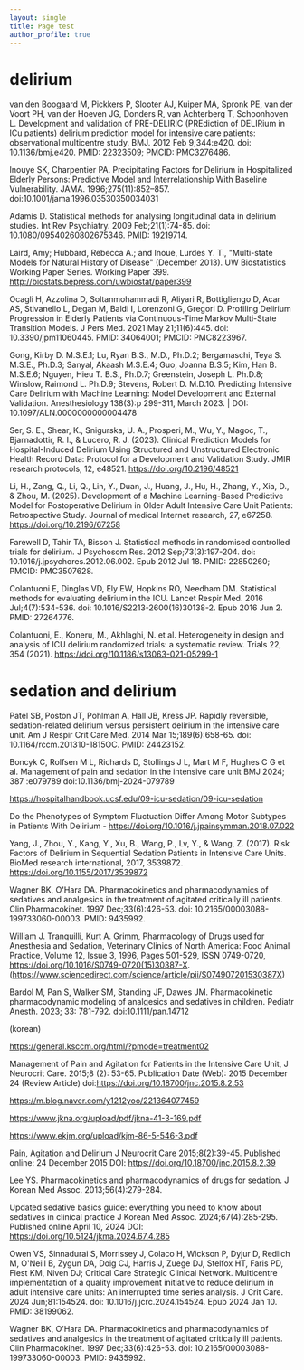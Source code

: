 ```yaml
---
layout: single
title: Page test
author_profile: true
---
```


# delirium 

van den Boogaard M, Pickkers P, Slooter AJ, Kuiper MA, Spronk PE, van der Voort PH, van der Hoeven JG, Donders R, van Achterberg T, Schoonhoven L. Development and validation of PRE-DELIRIC (PREdiction of DELIRium in ICu patients) delirium prediction model for intensive care patients: observational multicentre study. BMJ. 2012 Feb 9;344:e420. doi: 10.1136/bmj.e420. PMID: 22323509; PMCID: PMC3276486.

Inouye SK, Charpentier PA. Precipitating Factors for Delirium in Hospitalized Elderly Persons: Predictive Model and Interrelationship With Baseline Vulnerability. JAMA. 1996;275(11):852–857. doi:10.1001/jama.1996.03530350034031

Adamis D. Statistical methods for analysing longitudinal data in delirium studies. Int Rev Psychiatry. 2009 Feb;21(1):74-85. doi: 10.1080/09540260802675346. PMID: 19219714.

Laird, Amy; Hubbard, Rebecca A.; and Inoue, Lurdes Y. T., "Multi-state Models for Natural History of Disease" (December 2013).
UW Biostatistics Working Paper Series. Working Paper 399.
http://biostats.bepress.com/uwbiostat/paper399

Ocagli H, Azzolina D, Soltanmohammadi R, Aliyari R, Bottigliengo D, Acar AS, Stivanello L, Degan M, Baldi I, Lorenzoni G, Gregori D. Profiling Delirium Progression in Elderly Patients via Continuous-Time Markov Multi-State Transition Models. J Pers Med. 2021 May 21;11(6):445. doi: 10.3390/jpm11060445. PMID: 34064001; PMCID: PMC8223967.

Gong, Kirby D. M.S.E.1; Lu, Ryan B.S., M.D., Ph.D.2; Bergamaschi, Teya S. M.S.E., Ph.D.3; Sanyal, Akaash M.S.E.4; Guo, Joanna B.S.5; Kim, Han B. M.S.E.6; Nguyen, Hieu T. B.S., Ph.D.7; Greenstein, Joseph L. Ph.D.8; Winslow, Raimond L. Ph.D.9; Stevens, Robert D. M.D.10. Predicting Intensive Care Delirium with Machine Learning: Model Development and External Validation. Anesthesiology 138(3):p 299-311, March 2023. | DOI: 10.1097/ALN.0000000000004478 

Ser, S. E., Shear, K., Snigurska, U. A., Prosperi, M., Wu, Y., Magoc, T., Bjarnadottir, R. I., & Lucero, R. J. (2023). Clinical Prediction Models for Hospital-Induced Delirium Using Structured and Unstructured Electronic Health Record Data: Protocol for a Development and Validation Study. JMIR research protocols, 12, e48521. https://doi.org/10.2196/48521

Li, H., Zang, Q., Li, Q., Lin, Y., Duan, J., Huang, J., Hu, H., Zhang, Y., Xia, D., & Zhou, M. (2025). Development of a Machine Learning-Based Predictive Model for Postoperative Delirium in Older Adult Intensive Care Unit Patients: Retrospective Study. Journal of medical Internet research, 27, e67258. https://doi.org/10.2196/67258


Farewell D, Tahir TA, Bisson J. Statistical methods in randomised controlled trials for delirium. J Psychosom Res. 2012 Sep;73(3):197-204. doi: 10.1016/j.jpsychores.2012.06.002. Epub 2012 Jul 18. PMID: 22850260; PMCID: PMC3507628.

Colantuoni E, Dinglas VD, Ely EW, Hopkins RO, Needham DM. Statistical methods for evaluating delirium in the ICU. Lancet Respir Med. 2016 Jul;4(7):534-536. doi: 10.1016/S2213-2600(16)30138-2. Epub 2016 Jun 2. PMID: 27264776.

Colantuoni, E., Koneru, M., Akhlaghi, N. et al. Heterogeneity in design and analysis of ICU delirium randomized trials: a systematic review. Trials 22, 354 (2021). https://doi.org/10.1186/s13063-021-05299-1

# sedation and delirium 

Patel SB, Poston JT, Pohlman A, Hall JB, Kress JP. Rapidly reversible, sedation-related delirium versus persistent delirium in the intensive care unit. Am J Respir Crit Care Med. 2014 Mar 15;189(6):658-65. doi: 10.1164/rccm.201310-1815OC. PMID: 24423152.

Boncyk C, Rolfsen M L, Richards D, Stollings J L, Mart M F, Hughes C G et al. Management of pain and sedation in the intensive care unit BMJ 2024; 387 :e079789 doi:10.1136/bmj-2024-079789

https://hospitalhandbook.ucsf.edu/09-icu-sedation/09-icu-sedation

Do the Phenotypes of Symptom Fluctuation Differ Among Motor Subtypes in Patients With Delirium - https://doi.org/10.1016/j.jpainsymman.2018.07.022

Yang, J., Zhou, Y., Kang, Y., Xu, B., Wang, P., Lv, Y., & Wang, Z. (2017). Risk Factors of Delirium in Sequential Sedation Patients in Intensive Care Units. BioMed research international, 2017, 3539872. https://doi.org/10.1155/2017/3539872

Wagner BK, O'Hara DA. Pharmacokinetics and pharmacodynamics of sedatives and analgesics in the treatment of agitated critically ill patients. Clin Pharmacokinet. 1997 Dec;33(6):426-53. doi: 10.2165/00003088-199733060-00003. PMID: 9435992.

William J. Tranquilli, Kurt A. Grimm,
Pharmacology of Drugs used for Anesthesia and Sedation,
Veterinary Clinics of North America: Food Animal Practice,
Volume 12, Issue 3,
1996,
Pages 501-529,
ISSN 0749-0720,
https://doi.org/10.1016/S0749-0720(15)30387-X.
(https://www.sciencedirect.com/science/article/pii/S074907201530387X)


Bardol M, Pan S, Walker SM, Standing JF, Dawes JM. Pharmacokinetic pharmacodynamic modeling of analgesics and sedatives in children. Pediatr Anesth. 2023; 33: 781-792. doi:10.1111/pan.14712





(korean)

https://general.ksccm.org/html/?pmode=treatment02

Management of Pain and Agitation for Patients in the Intensive Care Unit, J Neurocrit Care. 2015;8 (2): 53-65. Publication Date (Web): 2015 December 24 (Review Article) doi:https://doi.org/10.18700/jnc.2015.8.2.53


https://m.blog.naver.com/y1212yoo/221364077459

https://www.jkna.org/upload/pdf/jkna-41-3-169.pdf

https://www.ekjm.org/upload/kjm-86-5-546-3.pdf

Pain, Agitation and Delirium J Neurocrit Care 2015;8(2):39-45. Published online: 24 December 2015 DOI: https://doi.org/10.18700/jnc.2015.8.2.39

Lee YS. Pharmacokinetics and pharmacodynamics of drugs for sedation. J Korean Med Assoc. 2013;56(4):279-284.

Updated sedative basics guide: everything you need to know about sedatives in clinical practice
J Korean Med Assoc. 2024;67(4):285-295.   Published online April 10, 2024
DOI: https://doi.org/10.5124/jkma.2024.67.4.285

Owen VS, Sinnadurai S, Morrissey J, Colaco H, Wickson P, Dyjur D, Redlich M, O'Neill B, Zygun DA, Doig CJ, Harris J, Zuege DJ, Stelfox HT, Faris PD, Fiest KM, Niven DJ; Critical Care Strategic Clinical Network. Multicentre implementation of a quality improvement initiative to reduce delirium in adult intensive care units: An interrupted time series analysis. J Crit Care. 2024 Jun;81:154524. doi: 10.1016/j.jcrc.2024.154524. Epub 2024 Jan 10. PMID: 38199062.

Wagner BK, O'Hara DA. Pharmacokinetics and pharmacodynamics of sedatives and analgesics in the treatment of agitated critically ill patients. Clin Pharmacokinet. 1997 Dec;33(6):426-53. doi: 10.2165/00003088-199733060-00003. PMID: 9435992.

